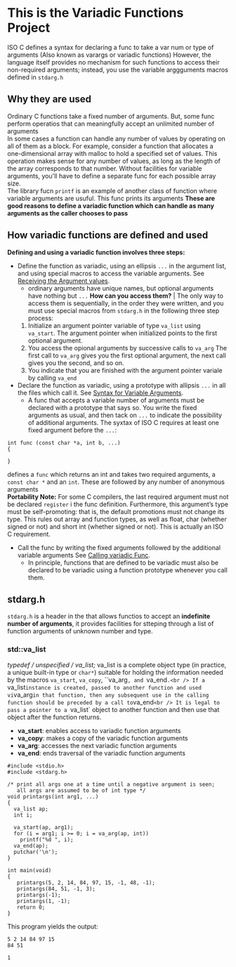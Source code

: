 # This is the Variadic Functions Project
ISO C defines a syntax for declaring a func to take a var num or type of arguments (Also known as varargs or variadic functions) However, the language itself provides no mechanism for such functions to access their non-required arguments; instead, you use the variable arggguments macros defined in `stdarg.h`
## Why they are used
Ordinary C functions take a fixed number of arguments. But, some func perform operatios that can meaningfully accept an unlimited number of arguments<br />
In some cases a function can handle any number of values by operating on all of them as a block. For example, consider a function that allocates a one-dimensional array with malloc to hold a specified set of values. This operation makes sense for any number of values, as long as the length of the array corresponds to that number. Without facilities for variable arguments, you'll have to define a separate func for each possible array size.<br />
The library fucn `printf` is an example of another class of function where variable arguments are usuful. This func prints its arguments **These are good reasons to define a variadic function which can handle as many arguments as the caller chooses to pass**
## How variadic functions are defined and used
**Defining and using a variadic function involves three steps:**
* Define the function as variadic, using an ellipsis `...` in the argument list, and using special macros to access the variable arguments. See [Receiving the Argument values](https://www.gnu.org/software/libc/manual/html_node/Receiving-Arguments.html). <br />
	* ordinary arguments have unique names, but optional arguments have nothing but `...` **How can you access them?** | The only way to access them is sequentially, in the order they were written, and you must use special macros from `stdarg.h` in the following three step process:
	1. Initialize an argument pointer variable of type `va_list` using `va_start`. The argument pointer when initialized points to the first optional argument.
	2. You access the opional arguments by successive calls to `va_arg` The first call to `va_arg` gives you the first optional argument, the next call gives you the second, and so on.
	3. You indicate that you are finished with the argument pointer variale by calling `va_end`
* Declare the function as variadic, using a prototype with allipsis `...` in all the files which call it. See [Syntax for Variable Arguments](https://www.gnu.org/software/libc/manual/html_node/Variadic-Prototypes.html).<br />
	* A func that accepts a variable number of arguments must be declared with a prototype that says so. You write the fixed arguments as usual, and then tack on `...` to indicate the possibility of additional arguments. The syxtax of ISO C requires at least one fixed argument before the `...`:
```
int func (const char *a, int b, ...)
{
	
}
```
defines a `func` which returns an int and takes two required arguments, a `const char *` and an `int`. These are followed by any number of anonymous arguments<br />
**Portability Note:** For some C compilers, the last required argument must not be declared `register` i the func definition. Furthermore, this argument’s type must be self-promoting: that is, the default promotions must not change its type. This rules out array and function types, as well as float, char (whether signed or not) and short int (whether signed or not). This is actually an ISO C requirement.
* Call the func by writing the fixed arguments followed by the additional variable arguments See [Calling variadic Func](https://www.gnu.org/software/libc/manual/html_node/Calling-Variadics.html).
	* In principle, functions that are defined to be variadic must also be declared to be variadic using a function prototype whenever you call them.<br />
## stdarg.h
`stdarg.h` is a header in the that allows functios to accept an **indefinite number of arguments**, it provides facilities for stteping through a list of function arguments of unknown number and type.<br />

### std::va_list
**typedef /* unspecified */ va_list;**
va_list is a complete object type (in practice, a unique built-in type or `char*`) suitable for holding the information needed by the macros `va_start`, `va_copy`, ``va_arg`, and `va_end`.<br />
If a `va_list` instance is created, passed to another function and used vi `va_arg` in that function, then any subsequent use in the calling function should be preceded by a call to `va_end`<br />
It is legal to pass a pointer to a `va_list` object to another function and then use that object after the function returns.<br />
* **va_start**: enables access to variadic function arguments
* **va_copy**: makes a copy of the variadic function arguments
* **va_arg**: accesses the next variadic function arguments
* **va_end**: ends traversal of the variadic function arguments
```
#include <stdio.h>
#include <stdarg.h>

/* print all args one at a time until a negative argument is seen;
   all args are assumed to be of int type */
void printargs(int arg1, ...)
{
  va_list ap;
  int i;

  va_start(ap, arg1); 
  for (i = arg1; i >= 0; i = va_arg(ap, int))
    printf("%d ", i);
  va_end(ap);
  putchar('\n');
}

int main(void)
{
   printargs(5, 2, 14, 84, 97, 15, -1, 48, -1);
   printargs(84, 51, -1, 3);
   printargs(-1);
   printargs(1, -1);
   return 0;
}
```
This program yields the output:
```
5 2 14 84 97 15
84 51

1
```

